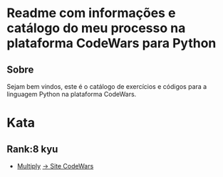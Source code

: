 # Readme com informações e catálogo do meu processo na plataforma CodeWars para Python

## Sobre
Sejam bem vindos, este é o catálogo de exercícios e códigos para a linguagem Python na plataforma CodeWars.

# Kata
## Rank:8 kyu

* [Multiply](https://github.com/arthurddduarte86/CodeWars-Py/blob/main/Code-Py/Multiply.py) [-> Site CodeWars](https://www.codewars.com/kata/50654ddff44f800200000004/train/python) 

